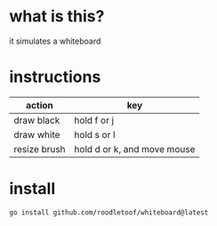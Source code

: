 # what is this?
it simulates a whiteboard

# instructions
action|key
-|-
draw black   | hold f or j
draw white   | hold s or l
resize brush | hold d or k, and move mouse

# install
```sh
go install github.com/roodletoof/whiteboard@latest
```
